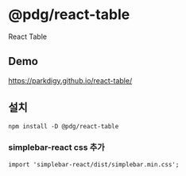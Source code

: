 # @pdg/react-table

React Table

## Demo

https://parkdigy.github.io/react-table/

## 설치
```shell
npm install -D @pdg/react-table
```

### simplebar-react css 추가
```
import 'simplebar-react/dist/simplebar.min.css';
```
